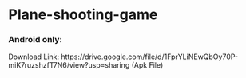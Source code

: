 # Plane-shooting-game

<h3>Android only:</h3>
Download Link: https://drive.google.com/file/d/1FprYLiNEwQbOy70P-miK7ruzshzfT7N6/view?usp=sharing (Apk File)
